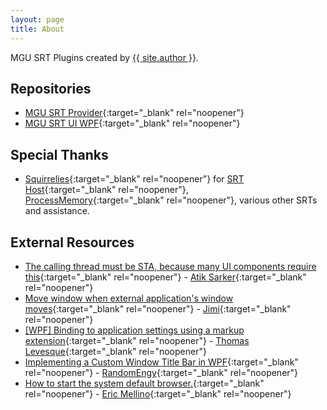 ```yaml
---
layout: page
title: About
---
```

MGU SRT Plugins created by [{{ site.author }}](https://github.com/kapdap/).

## Repositories

* [MGU SRT Provider](https://github.com/kapdap/mgu-srt-provider/){:target="_blank" rel="noopener"}
* [MGU SRT UI WPF](https://github.com/kapdap/mgu-srt-ui-wpf/){:target="_blank" rel="noopener"}

## Special Thanks

* [Squirrelies](https://github.com/Squirrelies){:target="_blank" rel="noopener"} for [SRT Host](https://github.com/Squirrelies/SRTHost/){:target="_blank" rel="noopener"}, [ProcessMemory](https://github.com/Squirrelies/ProcessMemory){:target="_blank" rel="noopener"}, various other SRTs and assistance.

## External Resources
* [The calling thread must be STA, because many UI components require this](https://stackoverflow.com/questions/2329978/the-calling-thread-must-be-sta-because-many-ui-components-require-this/36006943#36006943){:target="_blank" rel="noopener"} - [Atik Sarker](https://stackoverflow.com/users/1077346/atik-sarker){:target="_blank" rel="noopener"}
* [Move window when external application's window moves](https://stackoverflow.com/questions/48767318/move-window-when-external-applications-window-moves/48812831#48812831){:target="_blank" rel="noopener"} - [Jimi](https://stackoverflow.com/users/7444103/jimi){:target="_blank" rel="noopener"}
* [[WPF] Binding to application settings using a markup extension](https://thomaslevesque.com/2008/11/18/wpf-binding-to-application-settings-using-a-markup-extension/){:target="_blank" rel="noopener"} - [Thomas Levesque](https://thomaslevesque.com){:target="_blank" rel="noopener"}
* [Implementing a Custom Window Title Bar in WPF](https://engy.us/blog/2020/01/01/implementing-a-custom-window-title-bar-in-wpf/){:target="_blank" rel="noopener"} - [RandomEngy](https://engy.us/){:target="_blank" rel="noopener"}
* [How to start the system default browser.](https://github.com/dotnet/runtime/issues/17938#issuecomment-235502080){:target="_blank" rel="noopener"} - [Eric Mellino](https://github.com/mellinoe){:target="_blank" rel="noopener"}
